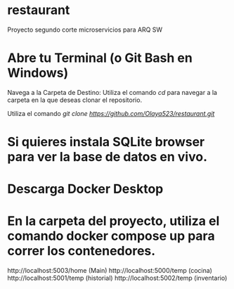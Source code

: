 # restaurant
Proyecto segundo corte microservicios para ARQ SW

# Abre tu Terminal (o Git Bash en Windows)
Navega a la Carpeta de Destino: Utiliza el comando *cd* para navegar a la carpeta en la que deseas clonar el repositorio.

Utiliza el comando *git clone https://github.com/Olaya523/restaurant.git* 

# Si quieres instala SQLite browser para ver la base de datos en vivo. 
# Descarga Docker Desktop
# En la carpeta del proyecto, utiliza el comando docker compose up para correr los contenedores.
http://localhost:5003/home (Main)
http://localhost:5000/temp (cocina)
http://localhost:5001/temp (historial)
http://localhost:5002/temp (inventario)
